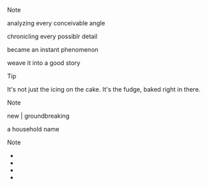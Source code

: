 > [!NOTE]
> analyzing every conceivable angle
> 
> chronicling every possiblr detail
> 
> became an instant phenomenon 
>
> weave it into a good story 

> [!TIP]
> It's not just the icing on the cake. It's the fudge, baked right in there. 

> [!NOTE]
> new | groundbreaking 
> 
> a household name

> [!NOTE]
> * 
> * 
> * 
> * 